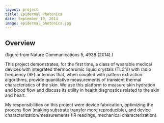 ```yaml
---
layout: project
title: Epidermal Photonics
date: September 19, 2014
image: epidermal_photonics.jpg
---
```


## Overview

(figure from Nature Communications 5, 4938 (2014).)

This project demonstrates, for the first time, a class of wearable
medical devices with integrated thermochromic liquid crystals (TLC's)
with radio frequency (RF) antennas that, when coupled with pattern
extraction algorithms, provide quantitative measurements of transient
thermal characteristics of the skin. We use this platform to measure
skin hydration and blood flow and discuss its utility in health diagnostics
related to the skin and heart.

My responsibilities on this project were device fabrication, optimizing
the process flow (making substrate transfer more reproducible), and
device characterization/measurements (IR readings, mechanical
characterization).
